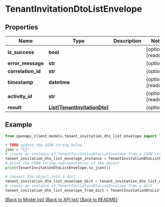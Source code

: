 # TenantInvitationDtoListEnvelope


## Properties

Name | Type | Description | Notes
------------ | ------------- | ------------- | -------------
**is_success** | **bool** |  | [optional] [readonly] 
**error_message** | **str** |  | [optional] 
**correlation_id** | **str** |  | [optional] 
**timestamp** | **datetime** |  | [optional] [readonly] 
**activity_id** | **str** |  | [optional] [readonly] 
**result** | [**List[TenantInvitationDto]**](TenantInvitationDto.md) |  | [optional] 

## Example

```python
from openapi_client.models.tenant_invitation_dto_list_envelope import TenantInvitationDtoListEnvelope

# TODO update the JSON string below
json = "{}"
# create an instance of TenantInvitationDtoListEnvelope from a JSON string
tenant_invitation_dto_list_envelope_instance = TenantInvitationDtoListEnvelope.from_json(json)
# print the JSON string representation of the object
print(TenantInvitationDtoListEnvelope.to_json())

# convert the object into a dict
tenant_invitation_dto_list_envelope_dict = tenant_invitation_dto_list_envelope_instance.to_dict()
# create an instance of TenantInvitationDtoListEnvelope from a dict
tenant_invitation_dto_list_envelope_from_dict = TenantInvitationDtoListEnvelope.from_dict(tenant_invitation_dto_list_envelope_dict)
```
[[Back to Model list]](../README.md#documentation-for-models) [[Back to API list]](../README.md#documentation-for-api-endpoints) [[Back to README]](../README.md)



